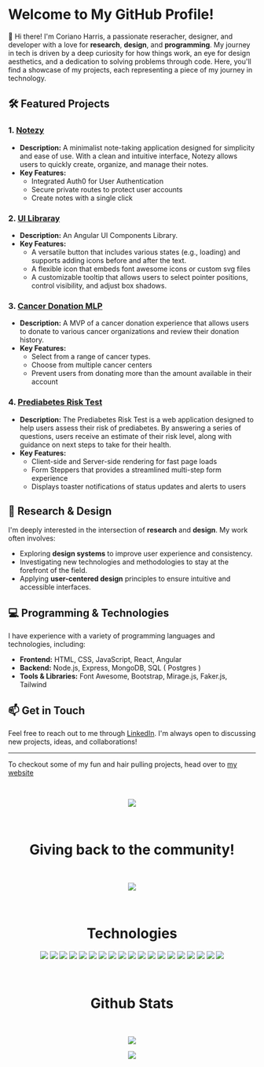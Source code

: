 
# Welcome to My GitHub Profile!

👋 Hi there! I'm Coriano Harris, a passionate reseracher, designer, and developer with a love for **research**, **design**, and **programming**. My journey in tech is driven by a deep curiosity for how things work, an eye for design aesthetics, and a dedication to solving problems through code. Here, you'll find a showcase of my projects, each representing a piece of my journey in technology.

## 🛠️ **Featured Projects**

### **1. [Notezy](https://github.com/corianoharris/Notezy)**
- **Description:** A minimalist note-taking application designed for simplicity and ease of use. With a clean and intuitive interface, Notezy allows users to quickly create, organize, and manage their notes. 
- **Key Features:**
  - Integrated Auth0 for User Authentication
  - Secure private routes to protect user accounts 
  - Create notes with a single click

### **2. [UI Libraray](https://github.com/corianoharris/angular-ui-components )**
- **Description:** An Angular UI Components Library.
- **Key Features:**
  - A versatile button that includes various states (e.g., loading) and supports adding icons before and after the text.
  - A flexible icon that embeds font awesome icons or custom svg files
  - A customizable tooltip that allows users to select pointer positions, control visibility, and adjust box shadows.

### **3. [Cancer Donation MLP](https://github.com/corianoharris/cancer-donation-app)**
- **Description:** A MVP of a cancer donation experience that allows users to donate to various cancer organizations and review their donation history.
- **Key Features:**
  - Select from a range of cancer types.
  - Choose from multiple cancer centers
  - Prevent users from donating more than the amount available in their account

### **4. [Prediabetes Risk Test](https://github.com/corianoharris/prediabetes-risk-test-app)**
- **Description:** The Prediabetes Risk Test is a web application designed to help users assess their risk of prediabetes. By answering a series of questions, users receive an estimate of their risk level, along with guidance on next steps to take for their health.
- **Key Features:**
  - Client-side and Server-side rendering for fast page loads
  - Form Steppers that provides a streamlined multi-step form experience
  - Displays toaster notifications of status updates and alerts to users

## 🧠 **Research & Design**

I'm deeply interested in the intersection of **research** and **design**. My work often involves:
- Exploring **design systems** to improve user experience and consistency.
- Investigating new technologies and methodologies to stay at the forefront of the field.
- Applying **user-centered design** principles to ensure intuitive and accessible interfaces.

## 💻 **Programming & Technologies**

I have experience with a variety of programming languages and technologies, including:
- **Frontend:** HTML, CSS, JavaScript, React, Angular
- **Backend:** Node.js, Express, MongoDB, SQL ( Postgres )
- **Tools & Libraries:** Font Awesome, Bootstrap, Mirage.js, Faker.js, Tailwind

## 📫 **Get in Touch**

Feel free to reach out to me through [LinkedIn](https://www.linkedin.com/in/corianoharris/). I'm always open to discussing new projects, ideas, and collaborations!

---

To checkout some of my fun and hair pulling projects, head over to [my website](https://www.corianoharris.com)  

<br />
<p align="center">
  <a href="https://www.corianoharris.com/" target="_blank">
    <img src="https://img.shields.io/static/v1?label=&message=WEBSITE&color=0000FF&style=plastic&logo-color=white"/>
  </a>
</p>
<br>
<h1 align="center"> Giving back to the community!</h1>
<br>
<p align="center">
  <a href="https://codeconnector.io/" target="_blank">
    <img src="https://img.shields.io/static/v1?label=&message=CODE CONNECTOR&color=6610f2&style=plastic&logo-color=white"/>
  </a>
</p>
<br>
<h1 align="center">Technologies</h1>

<p align="center">
    <img src="https://img.shields.io/static/v1?label=|&message=HTML5&color=23555f&style=plastic&logo=html5"/>
    <img src="https://img.shields.io/static/v1?label=|&message=CSS3&color=285f65&style=plastic&logo=css3"/>
    <img src="https://img.shields.io/static/v1?label=|&message=SASS&color=2b625f&style=plastic&logo=sass"/>
    <img src="https://img.shields.io/static/v1?label=|&message=BOOTSTRAP&color=316c5e&style=plastic&logo=bootstrap"/>
    <img src="https://img.shields.io/static/v1?label=|&message=JAVASCRIPT&color=3c7f5d&style=plastic&logo=javascript"/>
    <img src="https://img.shields.io/static/v1?label=|&message=REACT.JS&color=4a935c&style=plastic&logo=react"/>
    <img src="https://img.shields.io/static/v1?label=|&message=TYPESCRIPT&color=4a935c&style=plastic&logo=typescript"/>
    <img src="https://img.shields.io/static/v1?label=&message=NEXTJS&color=52985b&style=plastic"/>
    <img src="https://img.shields.io/static/v1?label=&message=EMBERJS&color=cdf998&style=plastic"/>
    <img src="https://img.shields.io/static/v1?label=|&message=JEST&color=8fbc56&style=plastic&logo=jest"/>
    <img src="https://img.shields.io/static/v1?label=|&message=CYPRESS&color=cdf998&style=plastic&logo=cypress"/>
    <img src="https://img.shields.io/static/v1?label=|&message=AIRTABLE&color=98bf53&style=plastic&logo=airtable"/>
    <img src="https://img.shields.io/static/v1?label=|&message=TAILWIND&color=cdd148&style=plastic"/>
    <img src="https://img.shields.io/static/v1?label=|&message=ADOBE&color=98bf53&style=plastic&logo=adobe"/>
    <img src="https://img.shields.io/static/v1?label=|&message=BOOTSTRAP&color=cdd148&style=plastic&logo=bootstrap"/>
    <img src="https://img.shields.io/static/v1?label=|&message=NODE&color=bbb111&style=plastic&logo=node"/>
    <img src="https://img.shields.io/static/v1?label=|&message=WEBPACK&color=bbb111&style=plastic&logo=webpack"/>
    <img src="https://img.shields.io/static/v1?label=|&message=GIT&color=cbb148&style=plastic&logo=git"/>
    <img src="https://img.shields.io/static/v1?label=&message=UX/UI DESIGN&color=cbb148&style=plastic"/>
</p>
<br>
<h1 align="center">Github Stats</h1>
<br>
<p align="center">
    <img src="https://img.shields.io/github/followers/xanderyzwich?color=brightgreen&logo=github&logoColor=brightgreen&style=&style=flat"/>
</p>
<p align="center">
    <img src="https://github-readme-stats.vercel.app/api?username=corianoharris&show_icons=true&theme=dark"/>
</p>